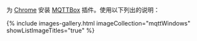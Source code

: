 为 [Chrome](https://www.google.com/chrome/) 安装 [MQTTBox](https://chrome.google.com/webstore/detail/mqttbox/kaajoficamnjijhkeomgfljpicifbkaf) 插件。使用以下列出的说明：

{% include images-gallery.html imageCollection="mqttWindows" showListImageTitles="true" %}

<br>
